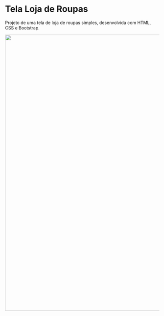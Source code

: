 # Tela Loja de Roupas
   Projeto de uma tela de loja de roupas simples, desenvolvida com HTML, CSS e Bootstrap.

<div align="center">
  <img src = "https://user-images.githubusercontent.com/73238816/253761756-cb10686d-015b-43a0-91d9-b5b59ed1e546.png" width="900px" />
</div>
